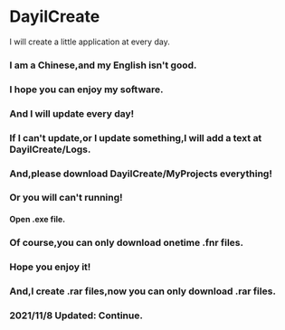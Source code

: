 # DayilCreate
I will create a little application at every day.
### I am a Chinese,and my English isn't good. ###
### I hope you can enjoy my software. ###
### And I will update every day! ###
### If I can't update,or I update something,I will add a text at DayilCreate/Logs. ###
### And,please download DayilCreate/MyProjects everything! ###
### Or you will can't running! ###
#### Open .exe file. ####
### Of course,you can only download onetime .fnr files. ###
### Hope you enjoy it! ###
### And,I create .rar files,now you can only download .rar files. ###

### 2021/11/8 Updated: Continue.
